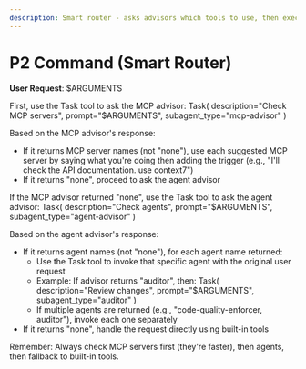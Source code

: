```yaml
---
description: Smart router - asks advisors which tools to use, then executes with MCP servers or agents
---
```


# P2 Command (Smart Router)

**User Request**: $ARGUMENTS

First, use the Task tool to ask the MCP advisor:
Task(
    description="Check MCP servers",
    prompt="$ARGUMENTS",
    subagent_type="mcp-advisor"
)

Based on the MCP advisor's response:
- If it returns MCP server names (not "none"), use each suggested MCP server by saying what you're doing then adding the trigger (e.g., "I'll check the API documentation. use context7")
- If it returns "none", proceed to ask the agent advisor

If the MCP advisor returned "none", use the Task tool to ask the agent advisor:
Task(
    description="Check agents",
    prompt="$ARGUMENTS",
    subagent_type="agent-advisor"
)

Based on the agent advisor's response:
- If it returns agent names (not "none"), for each agent name returned:
  - Use the Task tool to invoke that specific agent with the original user request
  - Example: If advisor returns "auditor", then:
    Task(
        description="Review changes", 
        prompt="$ARGUMENTS",
        subagent_type="auditor"
    )
  - If multiple agents are returned (e.g., "code-quality-enforcer, auditor"), invoke each one separately
- If it returns "none", handle the request directly using built-in tools

Remember: Always check MCP servers first (they're faster), then agents, then fallback to built-in tools.